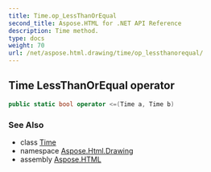 ```yaml
---
title: Time.op_LessThanOrEqual
second_title: Aspose.HTML for .NET API Reference
description: Time method. 
type: docs
weight: 70
url: /net/aspose.html.drawing/time/op_lessthanorequal/
---
```

## Time LessThanOrEqual operator

```csharp
public static bool operator <=(Time a, Time b)
```

### See Also

* class [Time](../)
* namespace [Aspose.Html.Drawing](../../../aspose.html.drawing/)
* assembly [Aspose.HTML](../../../)
